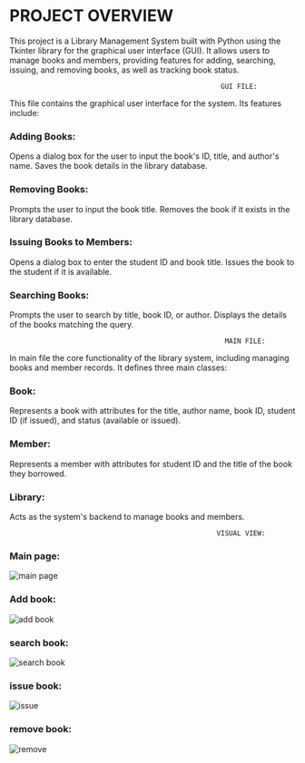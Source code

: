 # PROJECT OVERVIEW
This project is a Library Management System built with Python using the Tkinter library for the graphical user interface (GUI). It allows users to manage books and members, providing features for adding, searching, issuing, and removing books, as well as tracking book status.

                                                        GUI FILE:
                                                        
This file contains the graphical user interface for the system. Its features include:
### Adding Books:
Opens a dialog box for the user to input the book's ID, title, and author's name.
Saves the book details in the library database.
### Removing Books:
Prompts the user to input the book title.
Removes the book if it exists in the library database.
### Issuing Books to Members:
Opens a dialog box to enter the student ID and book title.
Issues the book to the student if it is available.
### Searching Books:
Prompts the user to search by title, book ID, or author.
Displays the details of the books matching the query.

                                                         MAIN FILE:
                                                         
In main file the core functionality of the library system, including managing books and member records. It defines three main classes:
### Book:
Represents a book with attributes for the title, author name, book ID, student ID (if issued), and status (available or issued).
### Member:
Represents a member with attributes for student ID and the title of the book they borrowed.
### Library:
Acts as the system's backend to manage books and members.

                                                       VISUAL VIEW:
### Main page:
![main page](https://github.com/user-attachments/assets/d79238ba-2e6e-4674-bd17-1d2ed004a942)

### Add book:
![add book](https://github.com/user-attachments/assets/4cc72ce9-2155-4ee5-808c-f9dad2a3365d)

### search book:
![search book](https://github.com/user-attachments/assets/3bfa8a78-8d0d-4a21-85c1-570df47b4833)

### issue book:
![issue](https://github.com/user-attachments/assets/b050937f-5b52-485d-811e-40fb1e91b37f)

### remove book:
![remove](https://github.com/user-attachments/assets/76420feb-ae1a-4c37-9114-347a153c07d7)







                                                       


